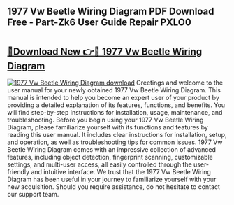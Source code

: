 ## 1977 Vw Beetle Wiring Diagram PDF Download Free - Part-Zk6 User Guide Repair PXLO0

# <h2><a href="http://dfkfqj.blite.top/?on=1977+Vw+Beetle+Wiring+Diagram">🔗Download New 👉🔴 1977 Vw Beetle Wiring Diagram</a></h2>

[![1977 Vw Beetle Wiring Diagram download](https://i.imgur.com/lujVjoI.png)](http://dfkfqj.blite.top/?on=1977+Vw+Beetle+Wiring+Diagram)
Greetings and welcome to the user manual for your newly obtained 1977 Vw Beetle Wiring Diagram. This manual is intended to help you become an expert user of your product by providing a detailed explanation of its features, functions, and benefits. You will find step-by-step instructions for installation, usage, maintenance, and troubleshooting. Before you begin using your 1977 Vw Beetle Wiring Diagram, please familiarize yourself with its functions and features by reading this user manual. It includes clear instructions for installation, setup, and operation, as well as troubleshooting tips for common issues. 1977 Vw Beetle Wiring Diagram comes with an impressive collection of advanced features, including object detection, fingerprint scanning, customizable settings, and multi-user access, all easily controlled through the user-friendly and intuitive interface. We trust that the 1977 Vw Beetle Wiring Diagram has been useful in your journey to familiarize yourself with your new acquisition. Should you require assistance, do not hesitate to contact our support team.
